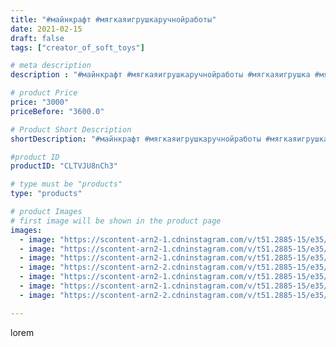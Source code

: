 ```yaml
---
title: "#майнкрафт #мягкаяигрушкаручнойработы"
date: 2021-02-15
draft: false
tags: ["creator_of_soft_toys"]

# meta description
description : "#майнкрафт #мягкаяигрушкаручнойработы #мягкаяигрушка #мягкиймайнкрафт #мягкийкрипер #крипер #криперы #криперэндэра #евгенбро #евгенброотмайнкрафт #майнкрафтМа #"

# product Price
price: "3000"
priceBefore: "3600.0"

# Product Short Description
shortDescription: "#майнкрафт #мягкаяигрушкаручнойработы #мягкаяигрушка #мягкиймайнкрафт #мягкийкрипер #крипер #криперы #криперэндэра #евгенбро #евгенброотмайнкрафт #майнкрафтМа #майнкрафтЕвген #майнкрафтпаук #майнкрафт #"

#product ID
productID: "CLTVJU8nCh3"

# type must be "products"
type: "products"

# product Images
# first image will be shown in the product page
images:
  - image: "https://scontent-arn2-1.cdninstagram.com/v/t51.2885-15/e35/149775673_784546605477649_2882197936734492995_n.jpg?tp=1&_nc_ht=scontent-arn2-1.cdninstagram.com&_nc_cat=101&_nc_ohc=WPZ5ks9-OcYAX9Qt1AX&oh=4ae3851ec622447c3711f009cf3e0b30&oe=606B2050&ig_cache_key=MjUwOTQ0MjQxMzIzMzk5OTg1OQ%3D%3D.2"
  - image: "https://scontent-arn2-1.cdninstagram.com/v/t51.2885-15/e35/150268476_2816568935273221_4452930809615920269_n.jpg?tp=1&_nc_ht=scontent-arn2-1.cdninstagram.com&_nc_cat=101&_nc_ohc=gZYDOIp8EVcAX_acSjC&oh=4c92e002fbd7a6a1fab734c70f7a227b&oe=606CBFEB&ig_cache_key=MjUwOTQ0MjQxMzIwMDQxMjE3NA%3D%3D.2"
  - image: "https://scontent-arn2-1.cdninstagram.com/v/t51.2885-15/e35/150432153_201319681783403_4362971047548609949_n.jpg?tp=1&_nc_ht=scontent-arn2-1.cdninstagram.com&_nc_cat=111&_nc_ohc=hwQajABJ6yQAX_81LFc&oh=b63fc4c3609bad37e5ed3c5142d41fb0&oe=606A83B8&ig_cache_key=MjUwOTQ0MjQxMzIxNzIwMDEwMw%3D%3D.2"
  - image: "https://scontent-arn2-2.cdninstagram.com/v/t51.2885-15/e35/150184036_135273105046532_4721091011560780277_n.jpg?tp=1&_nc_ht=scontent-arn2-2.cdninstagram.com&_nc_cat=108&_nc_ohc=sDyu_nwpSQIAX_yGxRf&oh=44d1cd172ac6ef821ec668edefa2c71f&oe=606AFED7&ig_cache_key=MjUwOTQ0MjQxMzIzNDE3MTExMA%3D%3D.2"
  - image: "https://scontent-arn2-1.cdninstagram.com/v/t51.2885-15/e35/150009415_120006236697974_9211676405476787371_n.jpg?tp=1&_nc_ht=scontent-arn2-1.cdninstagram.com&_nc_cat=102&_nc_ohc=BwliS-4JWWAAX9aWWvO&oh=949ac84fc40d51d07ce82d422e1a6707&oe=606BDB9E&ig_cache_key=MjUwOTQ0MjQxMzMxNzk3MjQwMQ%3D%3D.2"
  - image: "https://scontent-arn2-1.cdninstagram.com/v/t51.2885-15/e35/149670423_515301893119382_4138770662672840851_n.jpg?tp=1&_nc_ht=scontent-arn2-1.cdninstagram.com&_nc_cat=102&_nc_ohc=4rY81qXnd0wAX8gKXug&oh=55d6c5ab647148d5cf076263052511fc&oe=606AC700&ig_cache_key=MjUwOTQ0MjQxMzIyNTYwNDAzNA%3D%3D.2"
  - image: "https://scontent-arn2-2.cdninstagram.com/v/t51.2885-15/e35/150896492_711873919519388_8621772651924628986_n.jpg?tp=1&_nc_ht=scontent-arn2-2.cdninstagram.com&_nc_cat=108&_nc_ohc=mOMfv01gSzsAX9OQNjo&oh=74252f2096e8f4654fb78d4e84bf8508&oe=606CB4D0&ig_cache_key=MjUwOTQ0MjQxMzM1MTYwMTEzNQ%3D%3D.2"

---
```

lorem
